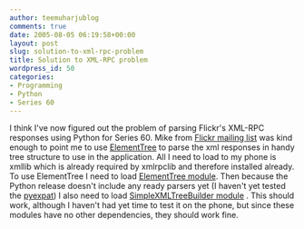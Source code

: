 ```yaml
---
author: teemuharjublog
comments: true
date: 2005-08-05 06:19:58+00:00
layout: post
slug: solution-to-xml-rpc-problem
title: Solution to XML-RPC problem
wordpress_id: 50
categories:
- Programming
- Python
- Series 60
---
```


I think I've now figured out the problem of parsing Flickr's XML-RPC responses using Python for Series 60. Mike from [Flickr mailing list](http://groups.yahoo.com/group/yws-flickr/message/159) was kind enough to point me to use [ElementTree](http://effbot.org/zone/element-index.htm) to parse the xml responses in handy tree structure to use in the application. All I need to load to my phone is xmllib which is already required by xmlrpclib and therefore installed already. To use ElementTree I need to load [ElementTree module](http://effbot.org/downloads/index.cgi/elementtree-1.2.6-20050316.zip/docs/pythondoc-elementtree.ElementTree.html). Then because the Python release doesn't include any ready parsers yet (I haven't yet tested the [pyexpat](http://pdis.hiit.fi/pdis/download/pyexpat/)) I also need to load [SimpleXMLTreeBuilder module](http://effbot.org/downloads/index.cgi/elementtree-1.2.6-20050316.zip/docs/pythondoc-elementtree.SimpleXMLTreeBuilder.html) . This should work, although I haven't had yet time to test it on the phone, but since these modules have no other dependencies, they should work fine.
